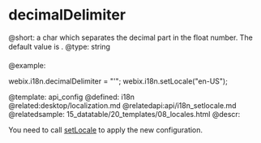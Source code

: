 decimalDelimiter
=============


@short: a char which separates the decimal part in the float number. The default value  is &#148;.&#148;
@type: string

@example:

webix.i18n.decimalDelimiter = "'";
webix.i18n.setLocale("en-US");

@template:	api_config
@defined:	i18n	
@related:desktop/localization.md
@relatedapi:api/i18n_setlocale.md
@relatedsample:
	15_datatable/20_templates/08_locales.html
@descr:


You need to call <a href="api/i18n_setlocale.md">setLocale</a> to apply the new configuration.